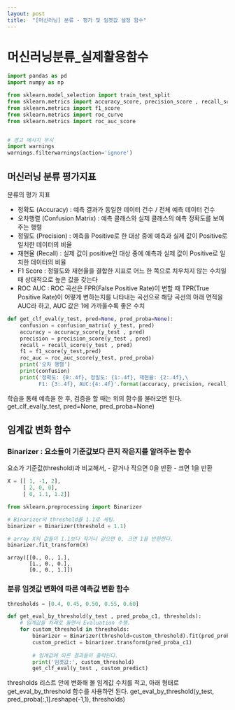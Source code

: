 ```yaml
---
layout: post
title:  "[머신러닝] 분류 - 평가 및 임곗값 설정 함수"
---
```



# 머신러닝분류_실제활용함수



```python
import pandas as pd
import numpy as np

from sklearn.model_selection import train_test_split
from sklearn.metrics import accuracy_score, precision_score , recall_score , confusion_matrix
from sklearn.metrics import f1_score 
from sklearn.metrics import roc_curve
from sklearn.metrics import roc_auc_score


# 경고 메시지 무시
import warnings
warnings.filterwarnings(action='ignore')
```

## 머신러닝 분류 평가지표
분류의 평가 지표 
- 정확도 (Accuracy) : 예측 결과가 동일한 데이터 건수 / 전체 예측 데이터 건수
- 오차행렬 (Confusion Matrix) : 예측 클래스와 실제 클래스의 예측 정확도를 보여주는 행렬
- 정밀도 (Precision) : 예측을 Positive로 한 대상 중에 예측과 실제 값이 Positive로 일치한 데이터의 비율
- 재현율 (Recall) : 실제 값이 positive인 대상 중에 예측과 실제 값이 Positive로 일치한 데이터의 비율
- F1 Score : 정밀도와 재현율을 결합한 지표로 어느 한 쪽으로 치우치지 않는 수치일 때 상대적으로 높은 값을 갖는다
- ROC AUC : ROC 곡선은 FPR(False Positive Rate)이 변할 때 TPR(True Positive Rate)이 어떻게 변하는지를 나타내는 곡선으로 해당 곡선의 아래 면적을 AUC라 하고, AUC 값은 1에 가까울수록 좋은 수치

```python
def get_clf_eval(y_test, pred=None, pred_proba=None):
    confusion = confusion_matrix( y_test, pred)
    accuracy = accuracy_score(y_test , pred)
    precision = precision_score(y_test , pred)
    recall = recall_score(y_test , pred)
    f1 = f1_score(y_test,pred)
    roc_auc = roc_auc_score(y_test, pred_proba)
    print('오차 행렬')
    print(confusion)
    print('정확도: {0:.4f}, 정밀도: {1:.4f}, 재현율: {2:.4f},\
          F1: {3:.4f}, AUC:{4:.4f}'.format(accuracy, precision, recall, f1, roc_auc), '\n')
```
학습을 통해 예측을 한 후, 검증을 할 때는 위의 함수를 불러오면 된다.
get_clf_eval(y_test, pred=None, pred_proba=None)
## 임계값 변화 함수

### Binarizer : 요소들이 기준값보다 큰지 작은지를 알려주는 함수
<Binarize>
요소가 기준값(threshold)과 비교해서,
- 같거나 작으면 0을 반환
- 크면 1을 반환

```python
X = [[ 1, -1, 2],
     [ 2, 0, 0],
     [ 0, 1.1, 1.2]]
```


```python
from sklearn.preprocessing import Binarizer

# Binarizer의 threshold를 1.1로 세팅.
binarizer = Binarizer(threshold = 1.1)

# array X의 값들이 1.1보다 작거나 같으면 0, 크면 1을 반환한다.
binarizer.fit_transform(X)
```




    array([[0., 0., 1.],
           [1., 0., 0.],
           [0., 0., 1.]])



### 분류 임곗값 변화에 따른 예측값 변환 함수


```python
thresholds = [0.4, 0.45, 0.50, 0.55, 0.60]
```


```python
def get_eval_by_threshold(y_test , pred_proba_c1, thresholds):
    # 임계값을 차례로 돌면서 Evaluation 수행.
    for custom_threshold in thresholds:
        binarizer = Binarizer(threshold=custom_threshold).fit(pred_proba_c1) 
        custom_predict = binarizer.transform(pred_proba_c1)
        
        # 임계값에 따른 결과들이 출력된다.
        print('임곗값:', custom_threshold)
        get_clf_eval(y_test , custom_predict)
```
thresholds 리스트 안에 변화해 볼 임계값 수치를 적고,
아래 형태로 get_eval_by_threshold 함수를 사용하면 된다.
get_eval_by_threshold(y_test, pred_proba[:,1].reshape(-1,1), thresholds)

